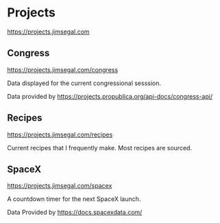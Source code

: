# Projects

https://projects.jimsegal.com

## Congress

https://projects.jimsegal.com/congress

Data displayed for the current congressional sesssion.

Data provided by https://projects.propublica.org/api-docs/congress-api/

## Recipes

https://projects.jimsegal.com/recipes

Current recipes that I frequently make. Most recipes are sourced.

## SpaceX

https://projects.jimsegal.com/spacex

A countdown timer for the next SpaceX launch.

Data Provided by https://docs.spacexdata.com/
